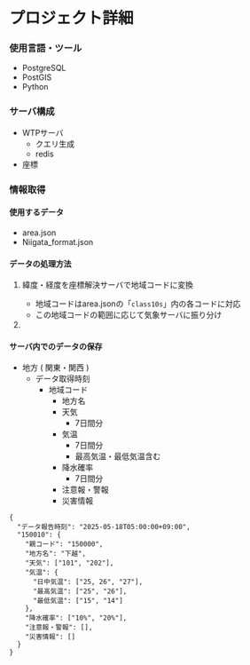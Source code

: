 # プロジェクト詳細
### 使用言語・ツール
- PostgreSQL
- PostGIS
- Python

### サーバ構成
- WTPサーバ
  - クエリ生成
  - redis
- 座標

### 情報取得
#### 使用するデータ
- area.json
- Niigata_format.json

#### データの処理方法
1. 緯度・経度を座標解決サーバで地域コードに変換
    - 地域コードはarea.jsonの「`class10s`」内の各コードに対応
    - この地域コードの範囲に応じて気象サーバに振り分け

2. 

#### サーバ内でのデータの保存
- 地方 ( 関東・関西 )
    - データ取得時刻
        - 地域コード
            - 地方名
            - 天気
                - 7日間分
            - 気温
                - 7日間分
                - 最高気温・最低気温含む
            - 降水確率
                - 7日間分
            - 注意報・警報
            - 災害情報

```
{
  "データ報告時刻": "2025-05-18T05:00:00+09:00",
  "150010": {
    "親コード": "150000",
    "地方名": "下越",
    "天気": ["101", "202"],
    "気温": {
      "日中気温": ["25, 26", "27"],
      "最高気温": ["25", "26"],
      "最低気温": ["15", "14"]
    },
    "降水確率": ["10%", "20%"],
    "注意報・警報": [],
    "災害情報": []
  }
}
```